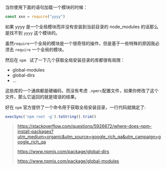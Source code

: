 当你使用下面的语句加载一个模块的时候：

```javascript
const xxx = require("yyyy")
```

如果 yyyy 是一个全局模块而并没有安装到当前目录的 node_modules 的话那么是找不到 `yyyy` 这个模块的。

虽然`require`一个全局的模块是一个很奇怪的操作，但是基于一些特殊的原因我必须去 `require` 一个全局的模块。

然后在 `npm ` 试了一下几个获取全局安装目录的库都很有局限：

* global-modules 
* global-dirs
* ...

这些库的一个通病都是硬编码，而没有考虑 `.npmrc`配置文件，如果你修改了这个文件，那么它返回的就是错误的结果。

 好在 `npm` 官方提供了一个命令用于获取全局安装目录，一行代码就搞定了:

```javascript
execSync('npm root -g').toString().trim()
```

> https://stackoverflow.com/questions/5926672/where-does-npm-install-packages?utm_medium=organic&utm_source=google_rich_qa&utm_campaign=google_rich_qa
>
> https://www.npmjs.com/package/global-dirs
>
> https://www.npmjs.com/package/global-modules